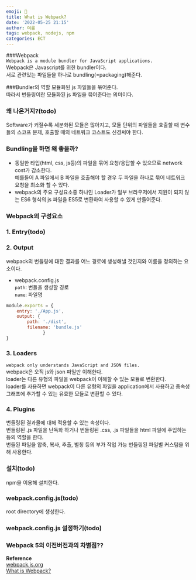 ```yaml
---
emoji: 🎁   
title: What is Webpack?   
date: '2022-05-25 21:15'  
author: 여름  
tags: webpack, nodejs, npm  
categories: ECT
---
```


###Webpack  
`Webpack is a module bundler for JavaScript applications.`  
Webpack은 Javascript를 위한 bundler이다.  
서로 관련있는 파일들을 하나로 bundling(=packaging)해준다.  

###Bundler의 역할
모듈화된 js 파일들을 묶어준다.   
따라서 번들링이란 모듈화된 js 파일을 묶어준다는 의미이다.   


### 왜 나온거지?(todo)
Software가 커질수록 세분화된 모듈은 많아지고, 
모듈 단위의 파일들을 호출할 때 변수들의 스코프 문제,
호출할 때의 네트워크 코스트도 신경써야 한다.

### Bundling을 하면 왜 좋을까?
- 동일한 타입(html, css, js등)의 파일을 묶어 요청/응답할 수 있으므로 network cost가 감소한다.   
  예를들어 A 파일에서 B 파일을 호출해야 할 경우 두 파일을 하나로 묶어 네트워크 요청을 최소화 할 수 있다.
- webpack의 주요 구성요소중 하나인 Loader가 일부 브라우저에서 지원이 되지 않는 
ES6 형식의 js 파일을 ES5로 변환하여 사용할 수 있게 만들어준다.

  
### Webpack의 구성요소

### 1. Entry(todo)

### 2. Output
webpack의 번들링에 대한 결과를 어느 경로에 생성해낼 것인지와 이름을 정의하는 요소이다.
- webpack.config.js  
  `path`: 번들을 생성할 경로  
    `name`: 파일명
```javascript
module.exports = {
	entry: './App.js',
	output: {
		path: './dist',
		filename: 'bundle.js'
              }
}
```

### 3. Loaders
`webpack only understands JavaScript and JSON files.`  
webpack은 오직 js와 json 파일만 이해한다.  
loader는 다른 유형의 파일을 webpack이 이해할 수 있는 모듈로 변환한다.  
loader를 사용하면 webpack이 다른 유형의 파일을 application에서 사용하고 종속성 그래프에 추가할 수 있는 유효한 모듈로 변환할 수 있다. 

### 4. Plugins
번들링된 결과물에 대해 적용할 수 있는 속성이다.  
번들링된 .js 파일을 난독화 하거나 번들링된 .css, .js 파일들을 html 파일에 주입하는 등의 역할을 한다.  
번들된 파일을 압축, 복사, 추출, 별칭 등의 부가 작업 가능
번들링된 파일별 커스텀을 위해 사용한다.  

### 설치(todo)
npm을 이용해 설치한다.

### webpack.config.js(todo)
root directory에 생성한다.

### webpack.config.js 설정하기(todo)


### Webpack 5의 이전버전과의 차별점?? 


**Reference**  
[webpack.js.org](https://webpack.js.org/)  
[What is Webpack?](https://hipdizzy.tistory.com/91)
  
  

